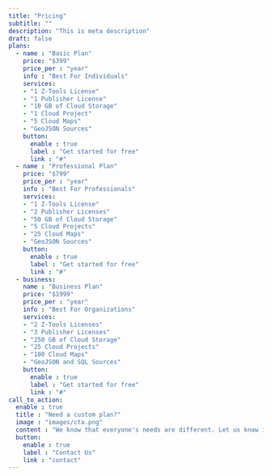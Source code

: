 ```yaml
---
title: "Pricing"
subtitle: ""
description: "This is meta description"
draft: false
plans:
  - name : "Basic Plan"
    price: "$399"
    price_per : "year"
    info : "Best For Individuals"
    services:
    - "1 Z-Tools License"
    - "1 Publisher License"
    - "10 GB of Cloud Storage"
    - "1 Cloud Project"
    - "5 Cloud Maps"
    - "GeoJSON Sources"
    button:
      enable : true
      label : "Get started for free"
      link : "#"
  - name : "Professional Plan"
    price: "$799"
    price_per : "year"
    info : "Best For Professionals"
    services:
    - "1 Z-Tools License"
    - "2 Publisher Licenses"
    - "50 GB of Cloud Storage"
    - "5 Cloud Projects"
    - "25 Cloud Maps"
    - "GeoJSON Sources"
    button:
      enable : true
      label : "Get started for free"
      link : "#"  
  - business:
    name : "Business Plan"
    price: "$1999"
    price_per : "year"
    info : "Best For Organizations"
    services:
    - "2 Z-Tools Licenses"
    - "3 Publisher Licenses"
    - "250 GB of Cloud Storage"
    - "25 Cloud Projects"
    - "100 Cloud Maps"
    - "GeoJSON and SQL Sources"
    button:
      enable : true
      label : "Get started for free"
      link : "#"
call_to_action:
  enable : true
  title : "Need a custom plan?"
  image : "images/cta.png"
  content : "We know that everyone's needs are different. Let us know if you're interested in a custom plan."
  button:
    enable : true
    label : "Contact Us"
    link : "contact"
---
```

